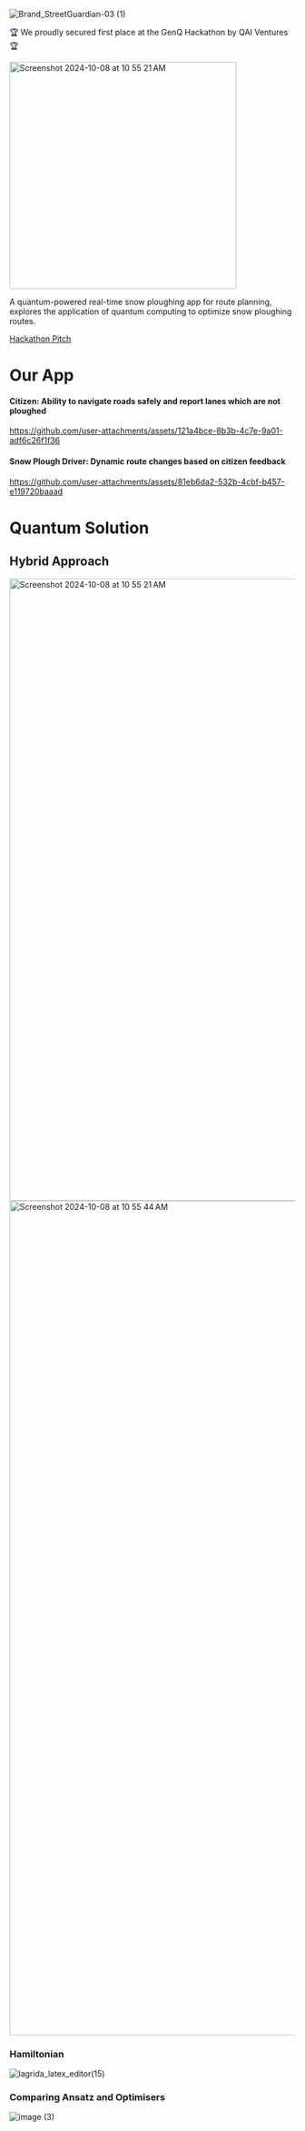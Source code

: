 ![Brand_StreetGuardian-03 (1)](https://github.com/user-attachments/assets/e4f29584-8067-4feb-89ca-22dac7c22c86)

🏆 We proudly secured first place at the GenQ Hackathon by QAI Ventures🏆

<img width="400" alt="Screenshot 2024-10-08 at 10 55 21 AM" src="https://github.com/user-attachments/assets/2e226261-85d6-45fb-889b-e3c2dae1e265">

A quantum-powered real-time snow ploughing app for route planning, explores the application of quantum computing to optimize snow ploughing routes. 

[Hackathon Pitch](https://www.canva.com/design/DAGSrsZbRAQ/Aqf1Kp43jx623YvmKYiRKA/view?utm_content=DAGSrsZbRAQ&utm_campaign=designshare&utm_medium=link&utm_source=editor)

# Our App

#### Citizen: Ability to navigate roads safely and report lanes which are not ploughed

https://github.com/user-attachments/assets/121a4bce-8b3b-4c7e-9a01-adf6c26f1f36


#### Snow Plough Driver: Dynamic route changes based on citizen feedback


https://github.com/user-attachments/assets/81eb6da2-532b-4cbf-b457-e119720baaad


# Quantum Solution

## Hybrid Approach

<img width="1096" alt="Screenshot 2024-10-08 at 10 55 21 AM" src="https://github.com/user-attachments/assets/aed1af2d-9694-455d-8bd3-08128b1893e8">

<img width="1470" alt="Screenshot 2024-10-08 at 10 55 44 AM" src="https://github.com/user-attachments/assets/bbf509ee-9bd8-441e-9f2e-4aeacacf4a88">

### Hamiltonian 

![lagrida_latex_editor(15)](https://github.com/user-attachments/assets/c36d959d-046e-4452-863d-c28cf84bfa25)

### Comparing Ansatz and Optimisers

![image (3)](https://github.com/user-attachments/assets/af64fa7f-81fa-49b2-ada3-dc898bacc2cd)


